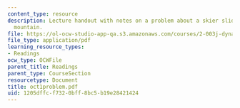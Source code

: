 ```yaml
---
content_type: resource
description: Lecture handout with notes on a problem about a skier sliding on semicircular
  mountain.
file: https://ol-ocw-studio-app-qa.s3.amazonaws.com/courses/2-003j-dynamics-and-control-i-fall-2007/1205dffcf7320bff8bc5b19e28421424_oct1problem.pdf
file_type: application/pdf
learning_resource_types:
- Readings
ocw_type: OCWFile
parent_title: Readings
parent_type: CourseSection
resourcetype: Document
title: oct1problem.pdf
uid: 1205dffc-f732-0bff-8bc5-b19e28421424
---
```

